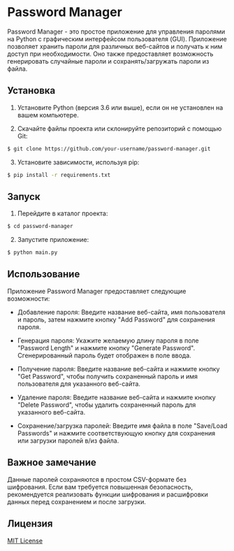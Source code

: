 # Password Manager

Password Manager - это простое приложение для управления паролями на Python с графическим интерфейсом пользователя (GUI). Приложение позволяет хранить пароли для различных веб-сайтов и получать к ним доступ при необходимости. Оно также предоставляет возможность генерировать случайные пароли и сохранять/загружать пароли из файла.

## Установка

1. Установите Python (версия 3.6 или выше), если он не установлен на вашем компьютере.

2. Скачайте файлы проекта или склонируйте репозиторий с помощью Git:

```bash
$ git clone https://github.com/your-username/password-manager.git
```

3. Установите зависимости, используя pip:

```bash
$ pip install -r requirements.txt
```

## Запуск

1. Перейдите в каталог проекта:

```bash
$ cd password-manager
```

2. Запустите приложение:

```bash
$ python main.py
```

## Использование

Приложение Password Manager предоставляет следующие возможности:

- Добавление пароля: Введите название веб-сайта, имя пользователя и пароль, затем нажмите кнопку "Add Password" для сохранения пароля.

- Генерация пароля: Укажите желаемую длину пароля в поле "Password Length" и нажмите кнопку "Generate Password". Сгенерированный пароль будет отображен в поле ввода.

- Получение пароля: Введите название веб-сайта и нажмите кнопку "Get Password", чтобы получить сохраненный пароль и имя пользователя для указанного веб-сайта.

- Удаление пароля: Введите название веб-сайта и нажмите кнопку "Delete Password", чтобы удалить сохраненный пароль для указанного веб-сайта.

- Сохранение/загрузка паролей: Введите имя файла в поле "Save/Load Passwords" и нажмите соответствующую кнопку для сохранения или загрузки паролей в/из файла.

## Важное замечание

Данные паролей сохраняются в простом CSV-формате без шифрования. Если вам требуется повышенная безопасность, рекомендуется реализовать функции шифрования и расшифровки данных перед сохранением и после загрузки.

## Лицензия

[MIT License](LICENSE)
